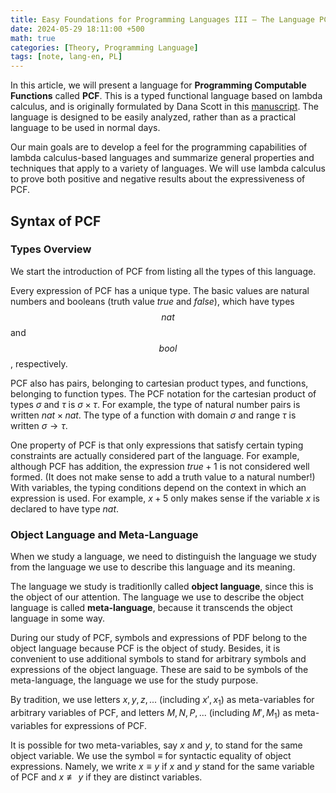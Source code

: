 ```yaml
---
title: Easy Foundations for Programming Languages III — The Language PCF
date: 2024-05-29 18:11:00 +500
math: true
categories: [Theory, Programming Language]
tags: [note, lang-en, PL]
---
```


In this article, we will present a language for **Programming Computable Functions** called **PCF**. This is a typed functional language based on lambda calculus, and is originally formulated by Dana Scott in this [manuscript](https://www.cs.cmu.edu/~crary/819-f09/Scott93.pdf). The language is designed to be easily analyzed, rather than as a practical language to be used in normal days.

Our main goals are to develop a feel for the programming capabilities of lambda calculus-based languages and summarize general properties and techniques that apply to a variety of languages. We will use lambda calculus to prove both positive and negative results about the expressiveness of PCF.

## Syntax of PCF

### Types Overview

We start the introduction of PCF from listing all the types of this language. 

Every expression of PCF has a unique type. The basic values are natural numbers and booleans (truth value $true$ and $false$), which have types $$nat$$ and $$bool$$, respectively.

PCF also has pairs, belonging to cartesian product types, and functions, belonging to function types. The PCF notation for the cartesian product of types $\sigma$ and $\tau$ is $\sigma \times \tau$. For example, the type of natural number pairs is written $nat \times nat$. The type of a function with domain $\sigma$ and range $\tau$ is written $\sigma \rightarrow \tau$.

One property of PCF is that only expressions that satisfy certain typing constraints are actually considered part of the language. For example, although PCF has addition, the expression $true + 1$ is not considered well formed. (It does not make sense to add a truth value to a natural number!) With variables, the typing conditions depend on the context in which an expression is used. For example, $x+5$ only makes sense if the variable $x$ is declared to have type $nat$.

### Object Language and Meta-Language

When we study a language, we need to distinguish the language we study from the language we use to describe this language and its meaning.

The language we study is traditionlly called **object language**, since this is the object of our attention. The language we use to describe the object language is called **meta-language**, because it transcends the object language in some way.

During our study of PCF, symbols and expressions of PDF belong to the object language because PCF is the object of study. Besides, it is convenient to use additional symbols to stand for arbitrary symbols and expressions of the object language. These are said to be symbols of the meta-language, the language we use for the study purpose.

By tradition, we use letters $x,y,z,...$ (including $x', x_1$) as meta-variables for arbitrary variables of PCF, and letters  $M,N,P,...$ (including $M', M_1$) as meta-variables for expressions of PCF. 

It is possible for two meta-variables, say $x$ and $y$, to stand for the same object variable. We use the symbol $\equiv$ for syntactic equality of object expressions. Namely, we write $x \equiv y$ if $x$ and $y$ stand for the same variable of PCF and  $x \not\equiv y$ if they are distinct variables.